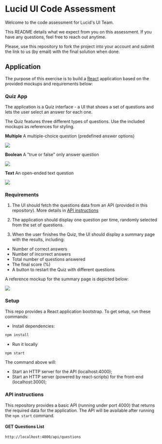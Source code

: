 # Lucid UI Code Assessment

Welcome to the code assessment for Lucid's UI Team.

This README details what we expect from you on this assessment. If you have any questions, feel free to reach out anytime.

Please, use this repository to fork the project into your account and submit the link to us (by email) with the final solution when done.

## Application

The purpose of this exercise is to build a [React](https://reactjs.org) application based on the provided mockups and requirements below:

### Quiz App

The application is a Quiz interface - a UI that shows a set of questions and lets the user select an answer for each one.

The Quiz features three different types of questions. Use the included mockups as references for styling.

**Multiple**
A multiple-choice question (predefined answer options)

![](./mockups/multiple.png)


**Boolean**
A "true or false" only answer question

![](./mockups/boolean.png)

**Text**
An open-ended text question

![](./mockups/text.png)

### Requirements

1. The UI should fetch the questions data from an API (provided in this repository). More details in [API instructions](#api-instructions)

2. The application should display one question per time, randomly selected from the set of questions.

3. When the user finishes the Quiz, the UI should display a summary page with the results, including:

- Number of correct answers
- Number of incorrect answers
- Total number of questions answered
- The final score (%)
- A button to restart the Quiz with different questions

A reference mockup for the summary page is depicted below:

![](./mockups/summary.png)

### Setup

This repo provides a React application bootstrap. To get setup, run these commands:

- Install dependencies:

```sh
npm install
```

- Run it locally

```sh
npm start
```

The command above will:

- Start an HTTP server for the API (localhost:4000);
- Start an HTTP server (powered by react-scripts) for the front-end (localhost:3000);

### API instructions

This repository provides a basic API (running under port 4000) that returns the required data for the application.
The API will be available after running the `npm start` command.

#### GET Questions List

`http://localhost:4000/api/questions`
